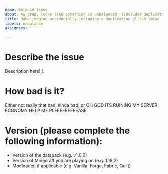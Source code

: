 ```yaml
---
name: Balance issue
about: Aw crap, looks like something is unbalanced. (Includes duplication glitches!)
title: Haha imagine accidentally including a duplication glitch lmfao
labels: unbalance
assignees: ''

---
```


# Describe the issue
Description here!!!

# How bad is it?
Either not really that bad, kinda bad, or OH GOD ITS RUINING MY SERVER ECONOMY HELP ME PLEEEEEEEEEASE

# Version (please complete the following information):
- Version of the datapack (e.g. v1.0.0)
- Version of Minecraft you are playing on (e.g. 1.18.2)
- Modloader, if applicable (e.g. Vanilla, Forge, Fabric, Quilt)
